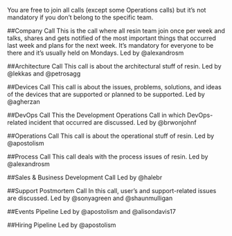 You are free to join all calls (except some Operations calls) but it’s not mandatory if you don’t belong to the specific team.

##Company Call
This is the call where all resin team join once per week and talks, shares and gets notified of the most important things that occurred last week and plans for the next week. It’s mandatory for everyone to be there and it’s usually held on Mondays. Led by @alexandrosm

##Architecture Call
This call is about the architectural stuff of resin. Led by @lekkas and @petrosagg

##Devices Call
This call is about the issues, problems, solutions, and ideas of the devices that are supported or planned to be supported. Led by @agherzan

##DevOps Call
This the Development Operations Call in which DevOps-related incident that occurred are discussed. Led by @brwonjohnf

##Operations Call
This call is about the operational stuff of resin. Led by @apostolism

##Process Call
This call deals with the process issues of resin. Led by @alexandrosm

##Sales & Business Development Call
Led by @halebr

##Support Postmortem Call
In this call, user’s and support-related issues are discussed. Led by @sonyagreen and @shaunmulligan

##Events Pipeline
Led by @apostolism and @alisondavis17

##Hiring Pipeline
Led by @apostolism